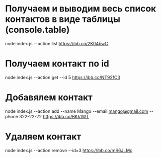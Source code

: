 # Получаем и выводим весь список контактов в виде таблицы (console.table)
node index.js --action list
https://ibb.co/2K04bwC

# Получаем контакт по id
node index.js --action get --id 5
https://ibb.co/NT92fC3

# Добавялем контакт
node index.js --action add --name Mango --email mango@gmail.com --phone 322-22-22
https://ibb.co/BKk1WT

# Удаляем контакт
node index.js --action remove --id=3
https://ibb.co/mS6JLMc
